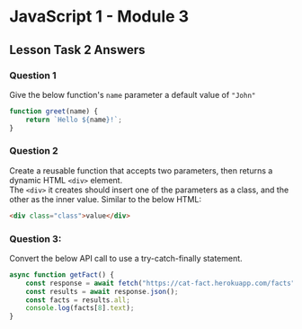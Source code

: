 # JavaScript 1 - Module 3

## Lesson Task 2 Answers

### Question 1

Give the below function's `name` parameter a default value of `"John"`

```js
function greet(name) {
    return `Hello ${name}!`;
}
```

### Question 2

Create a reusable function that accepts two parameters, then returns a dynamic HTML `<div>` element.  
The `<div>` it creates should insert one of the parameters as a class, and the other as the inner value. Similar to the below HTML:

```html
<div class="class">value</div>
```

### Question 3:

Convert the below API call to use a try-catch-finally statement.

```js
async function getFact() {
    const response = await fetch("https://cat-fact.herokuapp.com/facts");
    const results = await response.json();
    const facts = results.all;
    console.log(facts[8].text);
}
```
